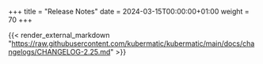 +++
title = "Release Notes"
date = 2024-03-15T00:00:00+01:00
weight = 70
+++

{{< render_external_markdown "https://raw.githubusercontent.com/kubermatic/kubermatic/main/docs/changelogs/CHANGELOG-2.25.md" >}}